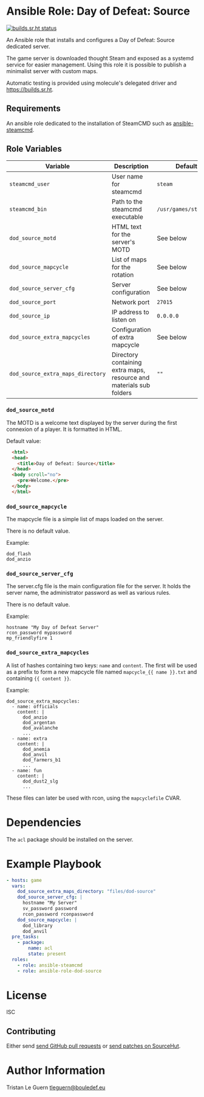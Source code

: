 # Ansible Role: Day of Defeat: Source

[![builds.sr.ht status](https://builds.sr.ht/~tleguern/ansible-role-dod-source.svg)](https://builds.sr.ht/~tleguern/ansible-role-dod-source?)

An Ansible role that installs and configures a Day of Defeat: Source dedicated server.

The game server is downloaded thought Steam and exposed as a systemd service for easier management.
Using this role it is possible to publish a minimalist server with custom maps.

Automatic testing is provided using molecule's delegated driver and https://builds.sr.ht.

## Requirements

An ansible role dedicated to the installation of SteamCMD such as [ansible-steamcmd](https://github.com/Aversiste/ansible-steamcmd).

## Role Variables

| Variable | Description | Default |
|----------|-------------|---------|
| `steamcmd_user` | User name for steamcmd | `steam` |
| `steamcmd_bin` | Path to the steamcmd executable | `/usr/games/steamcmd` |
| `dod_source_motd` | HTML text for the server's MOTD | See below |
| `dod_source_mapcycle` | List of maps for the rotation | See below |
| `dod_source_server_cfg` | Server configuration | See below |
| `dod_source_port` | Network port | `27015` |
| `dod_source_ip` | IP address to listen on | `0.0.0.0` |
| `dod_source_extra_mapcycles` | Configuration of extra mapcycle | See below |
| `dod_source_extra_maps_directory` | Directory containing extra maps, resource and materials sub folders | `""` |

### `dod_source_motd`

The MOTD is a welcome text displayed by the server during the first connexion of a player.
It is formatted in HTML.

Default value:

```html
  <html>
  <head>
    <title>Day of Defeat: Source</title>
  </head>
  <body scroll="no">
    <pre>Welcome.</pre>
  </body>
  </html>
```

### `dod_source_mapcycle`

The mapcycle file is a simple list of maps loaded on the server.

There is no default value.

Example:

```
dod_flash
dod_anzio
```

### `dod_source_server_cfg`

The server.cfg file is the main configuration file for the server.
It holds the server name, the administrator password as well as various rules.

There is no default value.

Example:

```
hostname "My Day of Defeat Server"
rcon_password mypassword
mp_friendlyfire 1
```

### `dod_source_extra_mapcycles`

A list of hashes containing two keys: `name` and `content`.
The first will be used as a prefix to form a new mapcycle file named `mapcycle_{{ name }}.txt` and containing `{{ content }}`.

Example:

```
dod_source_extra_mapcycles:
  - name: officials
    content: |
      dod_anzio
      dod_argentan
      dod_avalanche
      ...
  - name: extra
    content: |
      dod_anemia
      dod_anvil
      dod_farmers_b1
      ...
  - name: fun
    content: |
      dod_dust2_slg
      ...
```

These files can later be used with rcon, using the `mapcyclefile` CVAR.

# Dependencies

The `acl` package should be installed on the server.

# Example Playbook

```yaml
- hosts: game
  vars:
    dod_source_extra_maps_directory: "files/dod-source"
    dod_source_server_cfg: |
      hostname "My Server"
      sv_password password
      rcon_password rconpassword
    dod_source_mapcycle: |
      dod_library
      dod_anvil
  pre_tasks:
    - package:
        name: acl
        state: present
  roles:
    - role: ansible-steamcmd
    - role: ansible-role-dod-source
```

# License

ISC

## Contributing

Either send [send GitHub pull requests](https://github.com/Aversiste/ansible-role-dod-source) or [send patches on SourceHut](https://lists.sr.ht/~tleguern/misc).

# Author Information

Tristan Le Guern <tleguern@bouledef.eu>
